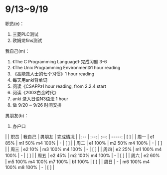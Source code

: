 # 9/13~9/19


职员(e)：
1. 三菱PLC测试
2. 欧姆龙fins测试


我自己(m)：
1. 《The C Programming Language》 完成习题 3-6
2. 《The Unix Programming Environment》1 hour reading
3. 《高能效人士的七个习惯》1 hour reading
4. 每天用anki背单词
5. 阅读《CSAPP》1 hour reading, from 2.2.4 start
6. 阅读《2003白金时代》
7. anki 录入日语N3语法 1 hour
8. 做 9/20 ~ 9/26 时间安排

男朋友(b)：
1. 办户口

|      | 职员    | 我自己                  | 男朋友  | 完成情况 |
| :--  | :--:    | :--:                    | -----:  |  [ ]     |
| 周一 | e1 85%  | m1 50%  m4 100%         | -       |  [ ]     |
| 周二 | e1 100% | m2 50%  m4 100%         | -       |  [ ]     |
| 周三 | e2 10%  | m3 100% m4 100%         | -       |  [ ]     |
| 周四 | e2 25%  | m1 100% m4 100%         | -       |  [ ]     |
| 周五 | e2 45%  | m2 100% m4 100%         | -       |  [ ]     |
| 周六 | e2 60%  | m5 100% m4 100% m7 100% | b1 100% |  [ ]     |
| 周日 | -       | m6 100% m4 100% m8 100% | -       |  [ ]     |
